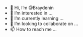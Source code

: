 - 👋 Hi, I’m @Braydenin
- 👀 I’m interested in ...
- 🌱 I’m currently learning ...
- 💞️ I’m looking to collaborate on ...
- 📫 How to reach me ...

<!---
Braydenin/Braydenin is a ✨ special ✨ repository because its `README.md` (this file) appears on your GitHub profile.
You can click the Preview link to take a look at your changes.
--->
